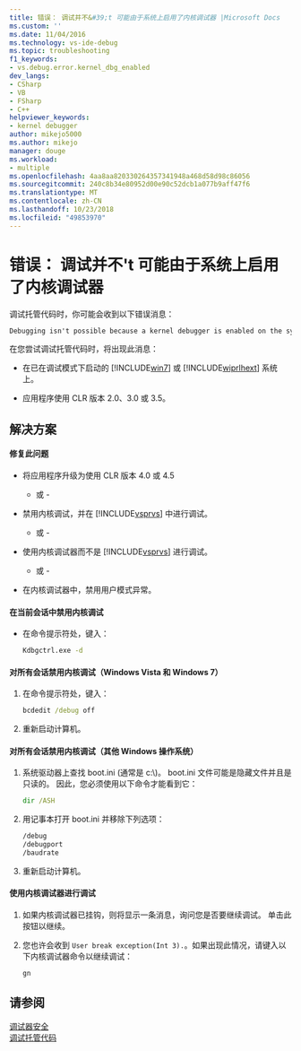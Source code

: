 ```yaml
---
title: 错误： 调试并不&#39;t 可能由于系统上启用了内核调试器 |Microsoft Docs
ms.custom: ''
ms.date: 11/04/2016
ms.technology: vs-ide-debug
ms.topic: troubleshooting
f1_keywords:
- vs.debug.error.kernel_dbg_enabled
dev_langs:
- CSharp
- VB
- FSharp
- C++
helpviewer_keywords:
- kernel debugger
author: mikejo5000
ms.author: mikejo
manager: douge
ms.workload:
- multiple
ms.openlocfilehash: 4aa8aa820330264357341948a468d58d98c86056
ms.sourcegitcommit: 240c8b34e80952d00e90c52dcb1a077b9aff47f6
ms.translationtype: MT
ms.contentlocale: zh-CN
ms.lasthandoff: 10/23/2018
ms.locfileid: "49853970"
---
```

# <a name="error-debugging-isn39t-possible-because-a-kernel-debugger-is-enabled-on-the-system"></a>错误： 调试并不&#39;t 可能由于系统上启用了内核调试器
调试托管代码时，你可能会收到以下错误消息：  
  
```cmd
Debugging isn't possible because a kernel debugger is enabled on the system  
```  
  
 在您尝试调试托管代码时，将出现此消息：  
  
- 在已在调试模式下启动的 [!INCLUDE[win7](../debugger/includes/win7_md.md)] 或 [!INCLUDE[wiprlhext](../debugger/includes/wiprlhext_md.md)] 系统上。  
  
- 应用程序使用 CLR 版本 2.0、3.0 或 3.5。  
  
## <a name="solution"></a>解决方案  
  
#### <a name="to-fix-this-problem"></a>修复此问题  
  
- 将应用程序升级为使用 CLR 版本 4.0 或 4.5  
  
   - 或 -  
  
- 禁用内核调试，并在 [!INCLUDE[vsprvs](../code-quality/includes/vsprvs_md.md)] 中进行调试。  
  
   - 或 -  
  
- 使用内核调试器而不是 [!INCLUDE[vsprvs](../code-quality/includes/vsprvs_md.md)] 进行调试。  
  
   - 或 -  
  
- 在内核调试器中，禁用用户模式异常。  
  
#### <a name="to-disable-kernel-debugging-in-the-current-session"></a>在当前会话中禁用内核调试  
  
-   在命令提示符处，键入：  
  
    ```cmd
    Kdbgctrl.exe -d  
    ```  
  
#### <a name="to-disable-kernel-debugging-for-all-sessions-windows-vista-and-windows-7"></a>对所有会话禁用内核调试（Windows Vista 和 Windows 7）  
  
1.  在命令提示符处，键入：  
  
    ```cmd
    bcdedit /debug off   
    ```  
  
2.  重新启动计算机。  
  
#### <a name="to-disable-kernel-debugging-for-all-sessions-other-windows-operating-systems"></a>对所有会话禁用内核调试（其他 Windows 操作系统）  
  
1.  系统驱动器上查找 boot.ini (通常是 c:\\)。 boot.ini 文件可能是隐藏文件并且是只读的。 因此，您必须使用以下命令才能看到它：  
  
    ```cmd
    dir /ASH  
    ```  
  
2.  用记事本打开 boot.ini 并移除下列选项：  
  
    ```cmd
    /debug  
    /debugport  
    /baudrate  
    ```  
  
3.  重新启动计算机。  
  
#### <a name="to-debug-with-the-kernel-debugger"></a>使用内核调试器进行调试  
  
1.  如果内核调试器已挂钩，则将显示一条消息，询问您是否要继续调试。 单击此按钮以继续。  
  
2.  您也许会收到 `User break exception(Int 3).`。如果出现此情况，请键入以下内核调试器命令以继续调试：  
  
     `gn`  
  
## <a name="see-also"></a>请参阅  
 [调试器安全](../debugger/debugger-security.md)   
 [调试托管代码](../debugger/debugging-managed-code.md)
